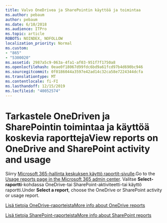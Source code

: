 ```yaml
---
title: Valvo OneDrivea ja SharePointin käyttöä ja toimintaa
ms.author: pebaum
author: pebaum
ms.date: 6/10/2018
ms.audience: ITPro
ms.topic: article
ROBOTS: NOINDEX, NOFOLLOW
localization_priority: Normal
ms.custom:
- "865"
- "5300020"
ms.assetid: 2987a5c9-063a-4fa1-af03-951f7f1750a8
ms.openlocfilehash: 0eae0f18067d99fdc6bd9a61fcd97b4d690bc946
ms.sourcegitcommit: 0f0186044a3597e42ad14c32ca58e7224344dcfa
ms.translationtype: MT
ms.contentlocale: fi-FI
ms.lasthandoff: 12/15/2019
ms.locfileid: "40052574"
---
```

# <a name="view-reports-on-onedrive-and-sharepoint-activity-and-usage"></a><span data-ttu-id="d1ced-102">Tarkastele OneDriven ja SharePointin toimintaa ja käyttöä koskevia raportteja</span><span class="sxs-lookup"><span data-stu-id="d1ced-102">View reports on OneDrive and SharePoint activity and usage</span></span>

<span data-ttu-id="d1ced-103">Siirry [Microsoft 365-hallinta keskuksen käyttö raportit-sivulle](https://admin.microsoft.com/AdminPortal/Home).</span><span class="sxs-lookup"><span data-stu-id="d1ced-103">Go to the [Usage reports page in the Microsoft 365 admin center](https://admin.microsoft.com/AdminPortal/Home).</span></span> <span data-ttu-id="d1ced-104">Valitse **Select-raportti**-kohdassa OneDrive-tai SharePoint-aktiviteetti-tai käyttö raportti.</span><span class="sxs-lookup"><span data-stu-id="d1ced-104">Under **Select a report**, choose the OneDrive or SharePoint activity or usage report.</span></span>
  
[<span data-ttu-id="d1ced-105">Lisä tietoja OneDrive-raporteista</span><span class="sxs-lookup"><span data-stu-id="d1ced-105">More info about OneDrive reports</span></span>](https://go.microsoft.com/fwlink/?linkid=875239)
  
[<span data-ttu-id="d1ced-106">Lisä tietoja SharePoint-raporteista</span><span class="sxs-lookup"><span data-stu-id="d1ced-106">More info about SharePoint reports</span></span>](https://go.microsoft.com/fwlink/?linkid=875240)
  